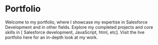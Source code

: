# Portfolio
Welcome to my portfolio, where I showcase my expertise in Salesforce Development and in other fields. Explore my completed projects and core skills in [ Salesforce development, JavaScript, html, etc]. Visit the live portfolio here for an in-depth look at my work.
